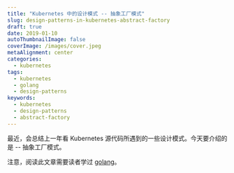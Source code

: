 ```yaml
---
title: "Kubernetes 中的设计模式 -- 抽象工厂模式"
slug: design-patterns-in-kubernetes-abstract-factory
draft: true
date: 2019-01-10
autoThumbnailImage: false
coverImage: /images/cover.jpeg
metaAlignment: center
categories:
  - kubernetes
tags:
  - kubernetes
  - golang
  - design-patterns
keywords:
  - kubernetes
  - design-patterns
  - abstract-factory
---
```


最近，会总结上一年看 Kubernetes 源代码所遇到的一些设计模式。今天要介绍的是 -- 抽象工厂模式。

注意，阅读此文章需要读者学过 [golang](https://golang.org)。

<!--more-->

